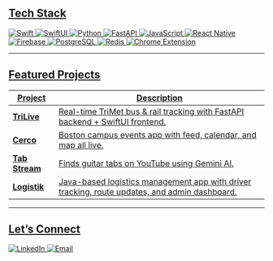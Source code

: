 
## <u>**Tech Stack**<u>
[![Swift](https://img.shields.io/badge/-Swift-FA7343?logo=swift&logoColor=white)]()
[![SwiftUI](https://img.shields.io/badge/-SwiftUI-1575F9?logo=swift&logoColor=white)]()
[![Python](https://img.shields.io/badge/-Python-3776AB?logo=python&logoColor=white)]()
[![FastAPI](https://img.shields.io/badge/-FastAPI-009688?logo=fastapi&logoColor=white)]()
[![JavaScript](https://img.shields.io/badge/-JavaScript-F7DF1E?logo=javascript&logoColor=black)]()
[![React Native](https://img.shields.io/badge/-React%20Native-61DAFB?logo=react&logoColor=black)]()
[![Firebase](https://img.shields.io/badge/-Firebase-FFCA28?logo=firebase&logoColor=black)]()
[![PostgreSQL](https://img.shields.io/badge/-PostgreSQL-336791?logo=postgresql&logoColor=white)]()
[![Redis](https://img.shields.io/badge/-Redis-DC382D?logo=redis&logoColor=white)]()
[![Chrome Extension](https://img.shields.io/badge/-Chrome%20Extension-4285F4?logo=googlechrome&logoColor=white)]()

---
## <u>Featured Projects</u>

| Project | Description |
| --- | --- |
| **[TriLive](https://github.com/anthonyq7/TriLive)** | Real-time TriMet bus & rail tracking with FastAPI backend + SwiftUI frontend. |
| **[Cerco](https://github.com/brianmmaina/cerco)** | Boston campus events app with feed, calendar, and map all live. |
| **[Tab Stream](https://github.com/brianmmaina/tabstream)** | Finds guitar tabs on YouTube using Gemini AI. |
| **[Logistik](https://github.com/brianmmaina/logistik)** | Java-based logistics management app with driver tracking, route updates, and admin dashboard. |

---

## <u>Let’s Connect</u>
[![LinkedIn](https://img.shields.io/badge/-LinkedIn-0A66C2?logo=linkedin&logoColor=white)](https://www.linkedin.com/in/brian-maina-860600292/)
[![Email](https://img.shields.io/badge/-Email-D14836?logo=gmail&logoColor=white)](mailto:brianmaina.mach@gmail.com)

